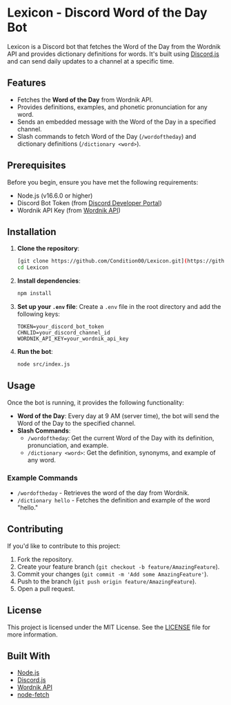 # Lexicon - Discord Word of the Day Bot

Lexicon is a Discord bot that fetches the Word of the Day from the Wordnik API and provides dictionary definitions for words. It's built using [Discord.js](https://discord.js.org/) and can send daily updates to a channel at a specific time.

## Features
- Fetches the **Word of the Day** from Wordnik API.
- Provides definitions, examples, and phonetic pronunciation for any word.
- Sends an embedded message with the Word of the Day in a specified channel.
- Slash commands to fetch Word of the Day (`/wordoftheday`) and dictionary definitions (`/dictionary <word>`).

## Prerequisites
Before you begin, ensure you have met the following requirements:
- Node.js (v16.6.0 or higher)
- Discord Bot Token (from [Discord Developer Portal](https://discord.com/developers/applications))
- Wordnik API Key (from [Wordnik API](https://developer.wordnik.com/))

## Installation

1. **Clone the repository**:
    ```bash
    [git clone https://github.com/Condition00/Lexicon.git](https://github.com/Condition00/Lexicon.git)
    cd Lexicon
    ```

2. **Install dependencies**:
    ```bash
    npm install
    ```

3. **Set up your `.env` file**:
   Create a `.env` file in the root directory and add the following keys:
    ```env
    TOKEN=your_discord_bot_token
    CHNLID=your_discord_channel_id
    WORDNIK_API_KEY=your_wordnik_api_key
    ```

4. **Run the bot**:
    ```bash
    node src/index.js
    ```

## Usage

Once the bot is running, it provides the following functionality:

- **Word of the Day**: Every day at 9 AM (server time), the bot will send the Word of the Day to the specified channel.
- **Slash Commands**:
  - `/wordoftheday`: Get the current Word of the Day with its definition, pronunciation, and example.
  - `/dictionary <word>`: Get the definition, synonyms, and example of any word.

### Example Commands
- `/wordoftheday` - Retrieves the word of the day from Wordnik.
- `/dictionary hello` - Fetches the definition and example of the word "hello."

## Contributing

If you'd like to contribute to this project:

1. Fork the repository.
2. Create your feature branch (`git checkout -b feature/AmazingFeature`).
3. Commit your changes (`git commit -m 'Add some AmazingFeature'`).
4. Push to the branch (`git push origin feature/AmazingFeature`).
5. Open a pull request.

## License
This project is licensed under the MIT License. See the [LICENSE](LICENSE) file for more information.

## Built With

- [Node.js](https://nodejs.org/)
- [Discord.js](https://discord.js.org/)
- [Wordnik API](https://developer.wordnik.com/)
- [node-fetch](https://www.npmjs.com/package/node-fetch)
